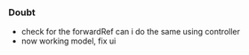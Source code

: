 ### Doubt 
* check for the forwardRef can i do the same using controller 
* now working model, fix ui
